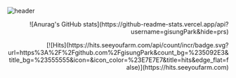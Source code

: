 ![header](https://capsule-render.vercel.app/api?height=300&type=waving&color=668EFD&text=gisung's%20GitHub&fontColor=ffffff)

<p align="right">
![Anurag's GitHub stats](https://github-readme-stats.vercel.app/api?username=gisungPark&hide=prs)
</p>
<p align="right">
[![Hits](https://hits.seeyoufarm.com/api/count/incr/badge.svg?url=https%3A%2F%2Fgithub.com%2FgisungPark&count_bg=%235092E3&title_bg=%23555555&icon=&icon_color=%23E7E7E7&title=hits&edge_flat=false)](https://hits.seeyoufarm.com)
</p>
